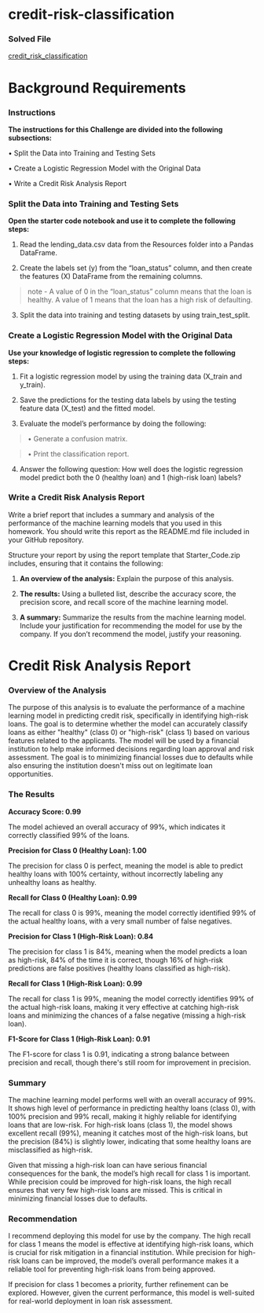 # credit-risk-classification

### Solved File

[credit_risk_classification](https://github.com/BryanCarney/credit-risk-classification/blob/main/credit_risk_classification.ipynb)

# Background Requirements

### Instructions

**The instructions for this Challenge are divided into the following subsections:**

• Split the Data into Training and Testing Sets

• Create a Logistic Regression Model with the Original Data

• Write a Credit Risk Analysis Report

### Split the Data into Training and Testing Sets

**Open the starter code notebook and use it to complete the following steps:**

1. Read the lending_data.csv data from the Resources folder into a Pandas DataFrame.

2. Create the labels set (y) from the “loan_status” column, and then create the features (X) DataFrame from the remaining columns.

> note - A value of 0 in the “loan_status” column means that the loan is healthy. A value of 1 means that the loan has a high risk of defaulting.

3. Split the data into training and testing datasets by using train_test_split.

### Create a Logistic Regression Model with the Original Data

**Use your knowledge of logistic regression to complete the following steps:**

1. Fit a logistic regression model by using the training data (X_train and y_train).

2. Save the predictions for the testing data labels by using the testing feature data (X_test) and the fitted model.

3. Evaluate the model’s performance by doing the following:

> • Generate a confusion matrix.

> • Print the classification report.

4. Answer the following question: How well does the logistic regression model predict both the 0 (healthy loan) and 1 (high-risk loan) labels?

### Write a Credit Risk Analysis Report

Write a brief report that includes a summary and analysis of the performance of the machine learning models that you used in this homework. You should write this report as the README.md file included in your GitHub repository.

Structure your report by using the report template that Starter_Code.zip includes, ensuring that it contains the following:

1. **An overview of the analysis:** Explain the purpose of this analysis.

2. **The results:** Using a bulleted list, describe the accuracy score, the precision score, and recall score of the machine learning model.

3. **A summary:** Summarize the results from the machine learning model. Include your justification for recommending the model for use by the company. If you don’t recommend the model, justify your reasoning.



# Credit Risk Analysis Report

### Overview of the Analysis
The purpose of this analysis is to evaluate the performance of a machine learning model in predicting credit risk, specifically in identifying high-risk loans. The goal is to determine whether the model can accurately classify loans as either "healthy" (class 0) or "high-risk" (class 1) based on various features related to the applicants. The model will be used by a financial institution to help make informed decisions regarding loan approval and risk assessment. The goal is to minimizing financial losses due to defaults while also ensuring the institution doesn't miss out on legitimate loan opportunities.

### The Results

**Accuracy Score: 0.99**

The model achieved an overall accuracy of 99%, which indicates it correctly classified 99% of the loans.

**Precision for Class 0 (Healthy Loan): 1.00**

The precision for class 0 is perfect, meaning the model is able to predict healthy loans with 100% certainty, without incorrectly labeling any unhealthy loans as healthy.

**Recall for Class 0 (Healthy Loan): 0.99**

The recall for class 0 is 99%, meaning the model correctly identified 99% of the actual healthy loans, with a very small number of false negatives.

**Precision for Class 1 (High-Risk Loan): 0.84**

The precision for class 1 is 84%, meaning when the model predicts a loan as high-risk, 84% of the time it is correct, though 16% of high-risk predictions are false positives (healthy loans classified as high-risk).

**Recall for Class 1 (High-Risk Loan): 0.99**

The recall for class 1 is 99%, meaning the model correctly identifies 99% of the actual high-risk loans, making it very effective at catching high-risk loans and minimizing the chances of a false negative (missing a high-risk loan).

**F1-Score for Class 1 (High-Risk Loan): 0.91**

The F1-score for class 1 is 0.91, indicating a strong balance between precision and recall, though there's still room for improvement in precision.

### Summary

The machine learning model performs well with an overall accuracy of 99%. It shows high level of performance in predicting healthy loans (class 0), with 100% precision and 99% recall, making it highly reliable for identifying loans that are low-risk. For high-risk loans (class 1), the model shows excellent recall (99%), meaning it catches most of the high-risk loans, but the precision (84%) is slightly lower, indicating that some healthy loans are misclassified as high-risk.

Given that missing a high-risk loan can have serious financial consequences for the bank, the model’s high recall for class 1 is important. While precision could be improved for high-risk loans, the high recall ensures that very few high-risk loans are missed. This is critical in minimizing financial losses due to defaults.

### Recommendation

I recommend deploying this model for use by the company. The high recall for class 1 means the model is effective at identifying high-risk loans, which is crucial for risk mitigation in a financial institution. While precision for high-risk loans can be improved, the model’s overall performance makes it a reliable tool for preventing high-risk loans from being approved.

If precision for class 1 becomes a priority, further refinement can be explored. However, given the current performance, this model is well-suited for real-world deployment in loan risk assessment.
